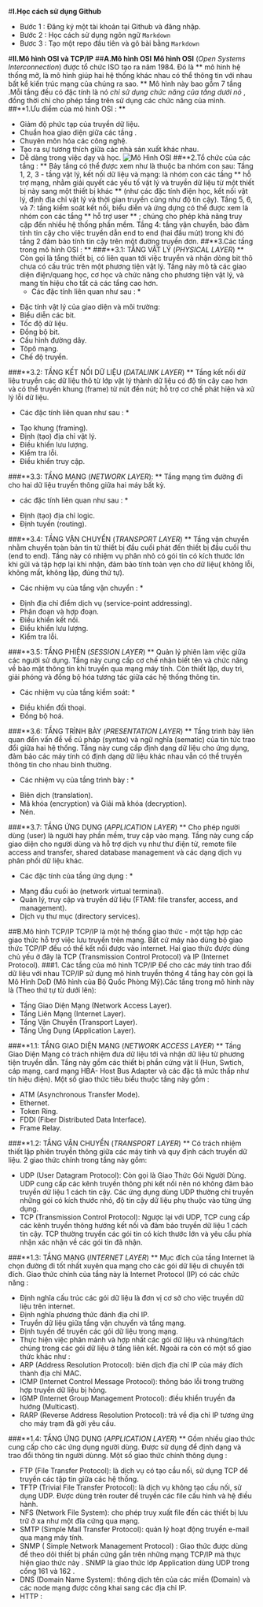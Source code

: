 
#**I.Học cách sử dụng Github**
* Bước 1 : Đăng ký một tài khoản tại Github và đăng nhập.
* Bước 2 : Học cách sử dụng ngôn ngữ `Markdown`
* Bươc 3 : Tạo một repo đầu tiên và gõ bài bằng `Markdown`

#**II.Mô hình OSI và TCP/IP**
##**A.Mô hình OSI**
**Mô hình OSI** (*Open Systems Interconnection*) được tổ chức ISO tạo ra năm 1984. Đó là ** mô hình hệ thống mở, là mô hình giúp hai hệ thống khác nhau có thể thông tin với nhau bất kể kiến trúc mạng của chúng ra sao. ** Mô hình này bao gồm 7 tầng .Mỗi tầng đều có đặc tính là nó *chỉ sử dụng chức năng của tầng dưới nó* , đồng thời chỉ cho phép tầng trên sử dụng các chức năng của mình.
##**1.Ưu điểm của mô hình OSI : **
*	Giảm độ phức tạp của truyền dữ liệu.
* Chuẩn hoa giao diện giữa các tầng .
* Chuyên môn hóa các công nghệ.
* Tạo ra sự tương thích giữa các nhà sản xuất khác nhau.
* Dễ dàng trong việc dạy và học.
![Mô Hình OSI](http://1.bp.blogspot.com/-dEPOLAvxsek/UzQcvDS44KI/AAAAAAAAACw/c_Fxrkuul7k/s1600/Osi-model-jb.png)
##**2.Tổ chức của các tầng : **
Bảy tầng có thể được xem như là thuộc ba nhóm con sau: Tầng 1, 2, 3 - tầng vật lý, kết nối dữ liệu và mạng: là nhóm con các tầng ** hỗ trợ mạng, nhằm giải quyết các yếu tố vật lý và truyền dữ liệu từ một thiết bị này sang một thiết bị khác ** (như các đặc tính điện học, kết nối vật lý, định địa chỉ vật lý và thời gian truyền cũng như độ tin cậy). Tầng 5, 6, và 7: tầng kiểm soát kết nối, biểu diễn và ứng dựng có thể được xem là nhóm con các tầng ** hỗ trợ user ** ; chúng cho phép khả năng truy cập đến nhiều hệ thống phần mềm. Tầng  4: tầng vận chuyển, bảo đảm tính tin cậy cho việc truyền dẫn end to end (hai đầu mút) trong khi đó tầng 2 đảm bảo tính tin cậy trên một đường truyền đơn.
##**3.Các tầng trong mô hình OSI : **
###**3.1: TẦNG VẬT LÝ (*PHYSICAL LAYER*) **
     Còn gọi là tầng thiết bị, có liên quan tới việc truyền và nhận dòng bit thô chưa có cấu trúc trên một phương tiện vật lý. Tầng này mô tả các giao diện điện/quang học, cơ học và chức năng cho phương tiện vật lý, và mang tín hiệu cho tất cả các tầng cao hơn.
   * Các đặc tính liên quan như sau : *
- Đặc tính vật lý của giao diện và môi trường: 
- Biểu diễn các bit.
- Tốc độ dữ liệu.
- Đồng bộ  bit.
- Cấu hình đường dây.
- Tôpô mạng.
- Chế độ truyền.
 
###**3.2: TẦNG KẾT NỐI DỮ LIỆU (*DATALINK LAYER*) **
     Tầng kết nối dữ liệu truyền các dữ liệu thô từ lớp vật lý thành dữ liệu có độ tin cây cao hơn và có thể truyền khung (frame) từ nút đến nút; hỗ trợ cơ chế phát hiện và xử lý lỗi dữ liệu. 
   * Các đặc tính liên quan như sau : *
- Tạo khung (framing). 
-	Định (tạo) địa chỉ vật lý.
-	Điều khiển lưu lượng.
-	Kiểm tra lỗi.
-	Điều khiển truy cập.

###**3.3: TẦNG MẠNG (*NETWORK LAYER*): **
     Tầng mạng tìm đường đi cho hai dữ liệu truyền thông giữa hai máy bất kỳ. 
   * các đặc tính liên quan như sau : *
-	Định (tạo) địa chỉ logic.
-	Định tuyến (routing).

###**3.4: TẦNG VẬN CHUYỂN (*TRANSPORT LAYER*) **
     Tầng vận chuyển nhằm chuyển toàn bản tin từ thiết bị đầu cuối phát đến thiết bị đầu cuối thu (end to end). Tầng này có nhiệm vụ phân nhỏ có gói tin có kích thước lớn khi gửi và tập hợp lại khi nhận, đảm bảo tính toàn vẹn cho dữ liệu( không lỗi, không mất, không lặp, đúng thứ tự). 
   * Các nhiệm vụ của tầng vận chuyển : *
-	Định địa chỉ điểm dịch vụ (service-point addressing).
- Phân đoạn và hợp đoạn.
-	Điều khiển kết nối. 
-	Điều khiển lưu lượng.
-	Kiểm tra lỗi.

###**3.5: TẦNG PHIÊN (*SESSION LAYER*) **
     Quản lý phiên làm việc giữa các người sử dụng. Tầng này cung cấp cơ chế nhận biết tên và chức năng về bảo mật thông tin khi truyền qua mạng máy tính. Còn thiết lập, duy trì, giải phóng và đồng bộ hóa tương tác giữa các hệ thống thông tin.
   * Các nhiệm vụ của tầng kiểm soát: *
-	Điều khiển đối thoại.
-	Đồng bộ hoá.

###**3.6: TẦNG TRÌNH BÀY (*PRESENTATION LAYER*) **
     Tầng trình bày liên quan đến vấn đề về cú pháp (syntax) và ngữ nghĩa (sematic) của tin tức trao đổi giữa hai hệ thống. Tầng này cung cấp định dạng dữ liệu cho ứng dụng, đảm bảo các máy tính có định dạng dữ liệu khác nhau vẫn có thể truyền thông tin cho nhau bình thường.
   * Các nhiệm vụ của tầng trình bày : *
-	Biên dịch (translation).
- Mã khóa (encryption) và Giải mã khóa (decryption). 
-	Nén.

###**3.7: TẦNG ỨNG DỤNG (*APPLICATION LAYER*) **
     Cho phép người dùng (user) là người hay phần mềm, truy cập vào mạng. Tầng này cung cấp giao diện cho người dùng và hỗ trợ dịch vụ như thư điện tử, remote file access and transfer, shared database management và các dạng dịch vụ phân phối dữ liệu khác.
   * Các đặc tính của tầng ứng dụng : *
-	Mạng đầu cuối ảo (network virtual terminal).
-	Quản lý, truy cập và truyền dữ liệu (FTAM: file transfer, access, and management).
- Dịch vụ thư mục (directory services).

##B.Mô hình TCP/IP
     TCP/IP là một hệ thống giao thức - một tập hợp các giao thức hỗ trợ việc lưu truyền trên mạng. Bất cứ máy nào dùng bộ giao thức TCP/IP đều có thể kết nối được vào internet. Hai giao thức được dùng chủ yếu ở đây là TCP (Transmission Control Protocol) và IP (Internet Protocol). 
###1. Các tầng của mô hình TCP/IP
     Để cho các máy tính trao đổi dữ liệu với nhau TCP/IP sử dụng mô hình truyền thông 4 tầng hay còn gọi là Mô Hình DoD (Mô hình của Bộ Quốc Phòng Mỹ).Các tầng trong mô hình này là (Theo thứ tự từ dưới lên):
- Tầng Giao Diện Mạng (Network Access Layer).
- Tầng Liên Mạng (Internet Layer).
- Tầng Vận Chuyển (Transport Layer).
- Tầng Ứng Dụng (Application Layer).

###**1.1: TẦNG GIAO DIỆN MẠNG (*NETWORK ACCESS LAYER*) **
     Tầng Giao Diện Mạng có trách nhiệm đưa dữ liệu tới và nhận dữ liệu từ phương tiện truyền dẫn. Tầng này gồm các thiết bị phần cứng vật lí (Hun, Swtich, cáp mạng, card mạng HBA- Host Bus Adapter và các đặc tả mức thấp như tín hiệu điện). Một số giao thức tiêu biểu thuộc tầng này gồm :
- ATM (Asynchronous Transfer Mode).
- Ethernet.
- Token Ring.
- FDDI (Fiber Distributed Data Interface).
- Frame Relay.

###**1.2: TẦNG VẬN CHUYỂN (*TRANSPORT LAYER*) **
     Có trách nhiệm thiết lập phiên truyền thông giữa các máy tính và quy định cách truyền dữ liệu. 2 giao thức chính trong tầng này       gồm:
- UDP (User Datagram Protocol): Còn gọi là Giao Thức Gói Người Dùng. UDP cung cấp các kênh truyền thông phi kết nối nên nó không đảm bảo truyền dữ liệu 1 cách tin cậy. Các ứng dụng dùng UDP thường chỉ truyền những gói có kích thước nhỏ, độ tin cậy dữ liệu phụ thuộc vào từng ứng dụng.
- TCP (Transmission Control Protocol): Ngược lại với UDP, TCP cung cấp các kênh truyền thông hướng kết nối và đảm bảo truyền dữ liệu 1 cách tin cậy. TCP thường truyền các gói tin có kích thước lớn và yêu cầu phía nhận xác nhận về các gói tin đã nhận.

###**1.3: TẦNG MẠNG (*INTERNET LAYER*) **
     Mục đích của tầng Internet là chọn đường đi tốt nhất xuyên qua mạng cho các gói dữ liệu di chuyển tới đích.
     Giao thức chính của tầng này là Internet Protocol (IP) có các chức năng :
-	Định nghĩa cấu trúc các gói dữ liệu là đơn vị cơ sở cho việc truyền dữ liệu trên internet.
-	Định nghĩa phương thức đánh địa chỉ IP.
-	Truyền dữ liệu giữa tầng vận chuyển và tầng mạng.
-	Định tuyến để truyền các gói dữ liệu trong mạng.
-	Thực hiện việc phân mảnh và hợp nhất các gói dữ liệu và nhúng/tách chúng trong các gói dữ liệu ở tầng liên kết.
     Ngoài ra còn có một số giao thức khác như : 
- ARP (Address Resolution Protocol): biên dịch địa chỉ IP của máy đích thành địa chỉ MAC.
- ICMP (Internet Control Message Protocol): thông báo lỗi trong trường hợp truyền dữ liệu bị hỏng.
- IGMP (Internet Group Management Protocol): điều khiển truyền đa hướng (Multicast).
-	RARP (Reverse Address Resolution Protocol): trả về địa chỉ IP tương ứng cho máy trạm đã gởi yêu cầu.

###**1.4: TẦNG ỨNG DỤNG (*APPLICATION LAYER*) **
     Gồm nhiều giao thức cung cấp cho các ứng dụng người dùng. Được sử dụng để định dạng và trao đổi thông tin người dùnng. Một số giao thức chính thông dụng :
-	FTP (File Transfer Protocol): là dịch vụ có tạo cầu nối, sử dụng TCP để truyền các tập tin giữa các hệ thống.
-	TFTP (Trivial File Transfer Protocol): là dịch vụ không tạo cầu nối, sử dụng UDP. Được dùng trên router để truyền các file cấu hình   và hệ điều hành.
-	NFS (Network File System): cho phép truy xuất file đến các thiết bị lưu trữ ở xa như một đĩa cứng qua mạng.
-	SMTP (Simple Mail Transfer Protocol): quản lý hoạt động truyền e-mail qua mạng máy tính.
-	SNMP ( Simple Network Management Protocol) : Giao thức được dùng để theo dõi thiết bị phần cứng gắn trên những mạng TCP/IP mà thực    hiện giao thức này . SNMP là giao thức lớp Application dùng UDP trong cổng 161 và 162 .
-	DNS (Domain Name System): thông dịch tên của các miền (Domain) và các node mạng được công khai sang các địa chỉ IP.
- HTTP :











     














